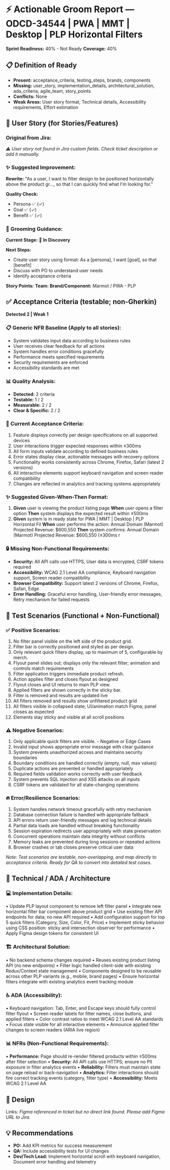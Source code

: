﻿# ⚡ Actionable Groom Report — ODCD-34544 | PWA | MMT | Desktop | PLP Horizontal Filters
**Sprint Readiness:** 40% - Not Ready
**Coverage:** 40%

## 📋 Definition of Ready
- **Present:** acceptance_criteria, testing_steps, brands, components
- **Missing:** user_story, implementation_details, architectural_solution, ada_criteria, agile_team, story_points
- **Conflicts:** None
- **Weak Areas:** User story format, Technical details, Accessibility requirements, Effort estimation

## 🧩 User Story (for Stories/Features)

### Original from Jira:
_⚠️ User story not found in Jira custom fields. Check ticket description or add it manually._

### ✨ Suggested Improvement:
**Rewrite:** "As a user, I want to filter design to be positioned horizontally above the product gr..., so that I can quickly find what I'm looking for."

**Quality Check:**
- Persona ✅ (✓)
- Goal ✅ (✓)
- Benefit ✅ (✓)

### 📍 Grooming Guidance:
**Current Stage:** 🔴 **In Discovery**

**Next Steps:**
- Create user story using format: As a [persona], I want [goal], so that [benefit]
- Discuss with PO to understand user needs
- Identify acceptance criteria

**Story Points:** 
**Team:** 
**Brand/Component:** Marmot / PWA - PLP

## ✅ Acceptance Criteria (testable; non-Gherkin)

**Detected 2 | Weak 1**

### 📋 Generic NFR Baseline (Apply to all stories):
- System validates input data according to business rules
- User receives clear feedback for all actions
- System handles error conditions gracefully
- Performance meets specified requirements
- Security requirements are enforced
- Accessibility standards are met

### 📊 Quality Analysis:
- **Detected:** 2 criteria
- **Testable:** 1 / 2
- **Measurable:** 2 / 2
- **Clear & Specific:** 2 / 2

### 📝 Current Acceptance Criteria:
1. Feature displays correctly per design specifications on all supported devices
2. User interactions trigger expected responses within ≤300ms
3. All form inputs validate according to defined business rules
4. Error states display clear, actionable messages with recovery options
5. Functionality works consistently across Chrome, Firefox, Safari (latest 2 versions)
6. All interactive elements support keyboard navigation and screen reader compatibility
7. Changes are reflected in analytics and tracking systems appropriately

### ✨ Suggested Given-When-Then Format:
1. **Given** user is viewing the product listing page
   **When** user opens a filter option
   **Then** system displays the expected result within ≤500ms
2. **Given** system is in ready state for PWA | MMT | Desktop | PLP Horizontal Fil
   **When** user performs the action: Annual Domain (Marmot) Projected Revenue: $600,550
   **Then** system confirms: Annual Domain (Marmot) Projected Revenue: $600,550 (≤300ms r

### 🔒 Missing Non-Functional Requirements:
- **Security:** All API calls use HTTPS, User data is encrypted, CSRF tokens required
- **Accessibility:** WCAG 2.1 Level AA compliance, Keyboard navigation support, Screen reader compatibility
- **Browser Compatibility:** Support latest 2 versions of Chrome, Firefox, Safari, Edge
- **Error Handling:** Graceful error handling, User-friendly error messages, Retry mechanism for failed requests

## 🧪 Test Scenarios (Functional + Non-Functional)

### ✅ Positive Scenarios:
1. No filter panel visible on the left side of the product grid.
2. Filter bar is correctly positioned and styled as per design.
3. Only relevant quick filters display, up to maximum of 5, configurable by merch.
4. Flyout panel slides out; displays only the relevant filter; animation and controls match requirements
5. Filter application triggers immediate product refresh.
6. Action applies filter and closes flyout as designed
7. Flyout closes and UI returns to main PLP view.
8. Applied filters are shown correctly in the sticky bar.
9. Filter is removed and results are updated live
10. All filters removed and results show unfiltered product grid
11. All filters visible in collapsed state; UI/animation match Figma; panel closes as expected
12. Elements stay sticky and visible at all scroll positions

### ⚠️ Negative Scenarios:
1. Only applicable quick filters are visible. - Negative or Edge Cases
2. Invalid input shows appropriate error message with clear guidance
3. System prevents unauthorized access and maintains security boundaries
4. Boundary conditions are handled correctly (empty, null, max values)
5. Duplicate actions are prevented or handled appropriately
6. Required fields validation works correctly with user feedback
7. System prevents SQL injection and XSS attacks on all inputs
8. CSRF tokens are validated for all state-changing operations

### 🔥 Error/Resilience Scenarios:
1. System handles network timeout gracefully with retry mechanism
2. Database connection failure is handled with appropriate fallback
3. API errors return user-friendly messages and log technical details
4. Partial data loads are handled without breaking functionality
5. Session expiration redirects user appropriately with state preservation
6. Concurrent operations maintain data integrity without conflicts
7. Memory leaks are prevented during long sessions or repeated actions
8. Browser crashes or tab closes preserve critical user data

_Note: Test scenarios are testable, non-overlapping, and map directly to acceptance criteria. Ready for QA to convert into detailed test cases._

## 🧱 Technical / ADA / Architecture

### 💻 Implementation Details:
• Update PLP layout component to remove left filter panel
• Integrate new horizontal filter bar component above product grid
• Use existing filter API endpoints for data; no new API required
• Add configuration support for top 5 quick filters (Category, Size, Color, Fit, Price)
• Implement sticky behavior using CSS position: sticky and intersection observer for performance
• Apply Figma design tokens for consistent UI

### 🏗️ Architectural Solution:
• No backend schema changes required
• Reuses existing product listing API (no new endpoints)
• Filter logic handled client-side with existing Redux/Context state management
• Components designed to be reusable across other PLP variants (e.g., mobile, brand pages)
• Ensure horizontal filters integrate with existing analytics event tracking module

### ♿ ADA (Accessibility):
• Keyboard navigation: Tab, Enter, and Escape keys should fully control filter flyout
• Screen reader labels for filter names, close buttons, and applied filters
• Color contrast ratios to meet WCAG 2.1 Level AA standards
• Focus state visible for all interactive elements
• Announce applied filter changes to screen readers (ARIA live region)

### 📊 NFRs (Non-Functional Requirements):
• **Performance:** Page should re-render filtered products within ≤500ms after filter selection
• **Security:** All API calls use HTTPS; ensure no PII exposure in filter analytics events
• **Reliability:** Filters must maintain state on page reload or back-navigation
• **Analytics:** Filter interactions should fire correct tracking events (category, filter type)
• **Accessibility:** Meets WCAG 2.1 Level AA

## 🎨 Design
Links: _Figma referenced in ticket but no direct link found. Please add Figma URL to Jira._

## 💡 Recommendations
- **PO:** Add KPI metrics for success measurement
- **QA:** Include accessibility tests for UI changes
- **Dev/Tech Lead:** Implement horizontal scroll with keyboard navigation, Document error handling and telemetry

